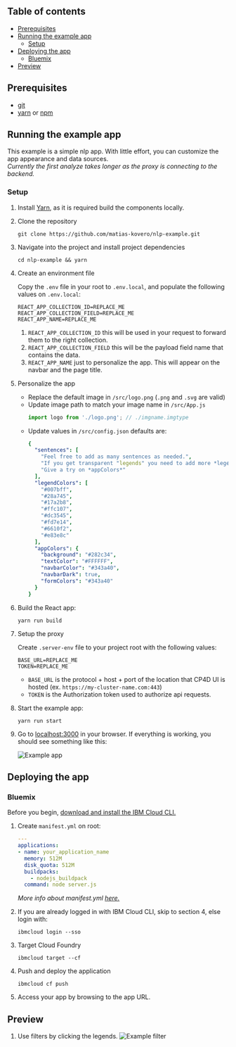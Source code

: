 ## Table of contents

<!-- toc -->
- [Prerequisites](#prerequisites)
- [Running the example app](#running-the-example-app)
  * [Setup](#setup)  
- [Deploying the app](#deploying-the-app)
  * [Bluemix](#bluemix)
- [Preview](#preview)
<!-- tocstop -->  
  
## Prerequisites

- [git](https://git-scm.com/book/en/v2/Getting-Started-Installing-Git)
- [yarn](https://yarnpkg.com/en/docs/install) or [npm](https://www.npmjs.com/get-npm)

## Running the example app

This example is a simple nlp app. With little effort, you can customize the app appearance and data sources.  
_Currently the first analyze takes longer as the proxy is connecting to the backend._

### Setup

1. Install [Yarn](https://yarnpkg.com/lang/en/docs/install), as it is required build the components locally.

2. Clone the repository

   ```
   git clone https://github.com/matias-kovero/nlp-example.git
   ```

3. Navigate into the project and install project dependencies

   ```
   cd nlp-example && yarn
   ```

4. Create an environment file

   Copy the `.env` file in your root to `.env.local`, and populate the following values on `.env.local`:
   ```
   REACT_APP_COLLECTION_ID=REPLACE_ME  
   REACT_APP_COLLECTION_FIELD=REPLACE_ME  
   REACT_APP_NAME=REPLACE_ME   
   ```

   1. `REACT_APP_COLLECTION_ID` this will be used in your request to forward them to the right collection.
   2. `REACT_APP_COLLECTION_FIELD` this will be the payload field name that contains the data.
   3. `REACT_APP_NAME` just to personalize the app. This will appear on the navbar and the page title.  

5. Personalize the app
   - Replace the default image in `/src/logo.png` (`.png` and `.svg` are valid)
   - Update image path to match your image name in `/src/App.js`
      ```js
      import logo from './logo.png'; // ./imgname.imgtype
      ```
   - Update values in `/src/config.json` defaults are:
      ```yaml
      {
        "sentences": [
          "Feel free to add as many sentences as needed.",
          "If you get transparent "legends" you need to add more *legendColors*",
          "Give a try on *appColors*"
        ],
        "legendColors": [
          "#007bff",
          "#28a745",
          "#17a2b8",
          "#ffc107",
          "#dc3545",
          "#fd7e14",
          "#6610f2",
          "#e83e8c"
        ],
        "appColors": {
          "background": "#282c34",
          "textColor": "#FFFFFF",
          "navbarColor": "#343a40",
          "navbarDark": true,
          "formColors": "#343a40"
        }
      }
      ```
5. Build the React app:

   ```
   yarn run build
   ```

6. Setup the proxy

   Create `.server-env` file to your project root with the following values:
     ```
     BASE_URL=REPLACE_ME
     TOKEN=REPLACE_ME
     ```
     - `BASE_URL` is the protocol + host + port of the location that CP4D UI is hosted (ex. `https://my-cluster-name.com:443`)
     - `TOKEN` is the Authorization token used to authorize api requests.

7. Start the example app:

   ```
   yarn run start
   ```

8. Go to [localhost:3000](localhost:3000) in your browser. If everything is working, you should see something like this:

   ![Example app](./docs/example-app.png)


## Deploying the app

### Bluemix
Before you begin, [download and install the IBM Cloud CLI.](https://cloud.ibm.com/docs/cli?topic=cli-getting-started)
1. Create `manifest.yml` on root:
    ```YAML
    ---
    applications:
    - name: your_application_name
      memory: 512M
      disk_quota: 512M
      buildpacks: 
        - nodejs_buildpack
      command: node server.js
    ```
    _More info about manifest.yml [here.](https://docs.cloudfoundry.org/devguide/deploy-apps/manifest-attributes.html)_  

2. If you are already logged in with IBM Cloud CLI, skip to section 4, else login with:
    ```
    ibmcloud login --sso
    ```
3. Target Cloud Foundry  
    ```
    ibmcloud target --cf
    ```
4. Push and deploy the application
    ```
    ibmcloud cf push
    ```
5. Access your app by browsing to the app URL.  

## Preview

  1. Use filters by clicking the legends.
  ![Example filter](./docs/example-filter.gif)
